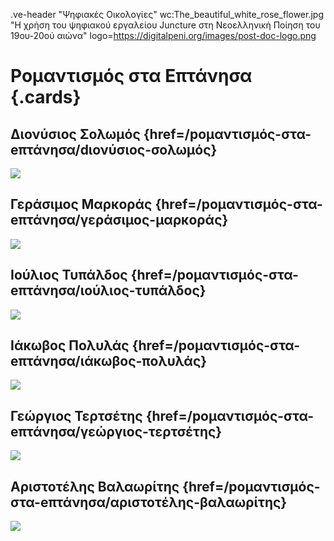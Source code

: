 .ve-header "Ψηφιακές Οικολογίες" wc:The_beautiful_white_rose_flower.jpg "Η χρήση του ψηφιακού εργαλείου Juncture στη Νεοελληνική Ποίηση του 19ου-20ού αιώνα" logo=https://digitalpeni.org/images/post-doc-logo.png 

# Ρομαντισμός στα Επτάνησα {.cards}

## Διονύσιος Σολωμός {href=/pομαντισμός-στα-eπτάνησα/dιονύσιος-σολωμός}

![](https://upload.wikimedia.org/wikipedia/commons/6/6f/Solomos_portrait_4.jpg)

## Γεράσιμος Μαρκοράς {href=/pομαντισμός-στα-eπτάνησα/γεράσιμος-μαρκοράς}

![](https://upload.wikimedia.org/wikipedia/commons/4/46/Lytras_gerasimos_markoras.jpg)

## Ιούλιος Τυπάλδος {href=/pομαντισμός-στα-eπτάνησα/ιούλιος-τυπάλδος}

![](https://digitalpeni.org/pομαντισμός-στα-eπτάνησα/typaldos.jpg)

## Ιάκωβος Πολυλάς {href=/pομαντισμός-στα-eπτάνησα/ιάκωβος-πολυλάς}

![](https://upload.wikimedia.org/wikipedia/commons/f/f6/Iakovos_Polylas.JPG)

## Γεώργιος Τερτσέτης {href=/pομαντισμός-στα-eπτάνησα/γεώργιος-τερτσέτης}

![](https://digitalpeni.org/pομαντισμός-στα-eπτάνησα/tertsetis.jpeg)

## Αριστοτέλης Βαλαωρίτης {href=/pομαντισμός-στα-eπτάνησα/αριστοτέλης-βαλαωρίτης}

![](https://upload.wikimedia.org/wikipedia/commons/f/f5/Valaoritis.jpg)
